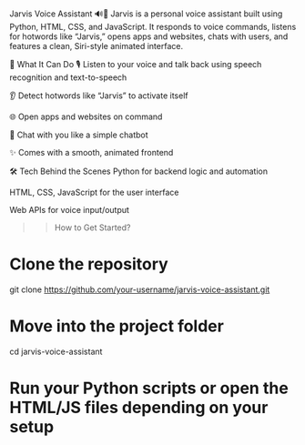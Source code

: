 Jarvis Voice Assistant 🔊🤖
Jarvis is a personal voice assistant built using Python, HTML, CSS, and JavaScript. It responds to voice commands, listens for hotwords like “Jarvis,” opens apps and websites, chats with users, and features a clean, Siri-style animated interface.

🚀 What It Can Do
🎙️ Listen to your voice and talk back using speech recognition and text-to-speech

👂 Detect hotwords like “Jarvis” to activate itself

🌐 Open apps and websites on command

💬 Chat with you like a simple chatbot

✨ Comes with a smooth, animated frontend

🛠️ Tech Behind the Scenes
Python for backend logic and automation

HTML, CSS, JavaScript for the user interface

Web APIs for voice input/output


>> How to Get Started?
# Clone the repository
git clone https://github.com/your-username/jarvis-voice-assistant.git

# Move into the project folder
cd jarvis-voice-assistant

# Run your Python scripts or open the HTML/JS files depending on your setup
